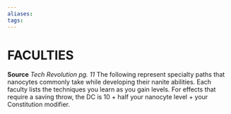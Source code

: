 ```yaml
---
aliases: 
tags: 
---
```

# FACULTIES
**Source** _Tech Revolution pg. 11_
The following represent specialty paths that nanocytes commonly take while developing their nanite abilities. Each faculty lists the techniques you learn as you gain levels. For effects that require a saving throw, the DC is 10 + half your nanocyte level + your Constitution modifier.